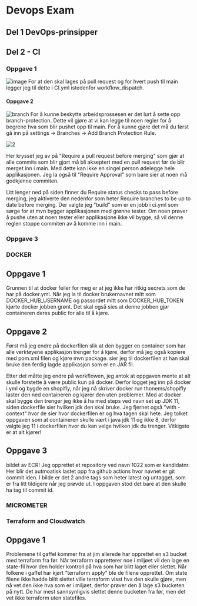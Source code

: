 
# Devops Exam
## Del 1 DevOps-prinsipper




## Del 2 - CI

### Oppgave 1
![image](https://user-images.githubusercontent.com/72222999/204775670-354fcc08-b48f-4858-97cf-574894d3d2f6.png)
For at den skal lages på pull request og for hvert push til main legger jeg til dette i CI.yml istedenfor workflow_dispatch. 

#### Oppgave 2



![branch](https://user-images.githubusercontent.com/72222999/204315102-14fa75f3-2027-40a8-95c9-8b78f333b758.PNG)
For å kunne beskytte arbeidsprossesen er det lurt å sette opp branch-protection. Dette vil gjøre at vi kan legge til noen regler for å begrene hva som blir pushet opp til main. For å kunne gjøre det må du først gå inn på settings -> Branches -> Add Branch Protection Rule. 


![2](https://user-images.githubusercontent.com/72222999/204315098-1f935b99-45d6-4a08-aa7a-c1875a6dae09.PNG)

Her krysset jeg av på "Require a pull request before merging" som gjør at alle commits som blir gjort må bli akseptert med en pull request før de blir merget inn i main. 
Med dette kan ikke en singel person ødelegge hele applikasjonen. Jeg la også til "Require Approval" som bare sier at noen må godkjenne commiten. 

Litt lenger ned på siden finner du Require status checks to pass before merging, jeg aktiverte den nedenfor som heter Require branches to be up to date before merging. Der valgte jeg "build" som er en jobb i ci.yml som sørge for at mvn bygger applikasjonen med grønne tester. Om noen prøver å pushe uten at noen tester eller applikasjone ikke vil bygge, så vil denne reglen stoppe commiten av å komme inn i main. 

### Oppgave 3


### DOCKER

## Oppgave 1

Grunnen til at docker feiler for meg er at jeg ikke har ritkig secrets som de har på docker.yml. Når jeg la til docker brukernavnet mitt som DOCKER_HUB_USERNAME og passordet mitt som DOCKER_HUB_TOKEN kjørte docker jobben grønt. Det skal også sies at denne jobben gjør containeren deres public for alle til å kjøre.

## Oppgave 2
Først må jeg endre på dockerfilen slik at den bygger en container som har alle verktøyene applikasjon trenger for å kjøre, derfor må jeg også kopiere med pom.xml filen og kjøre mvn package. sier jeg til dockerfilen at han skal bruke den ferdig lagde applikasjon som er en JAR fil.

Etter det måtte jeg endre på workflowen, jeg antok at oppgaven mente at alt skulle forstette å være public kun på docker. Derfor logget jeg inn på docker i yml og bygde en shopifly, når jeg nå skriver docker run thonems/shopifly laster den ned containeren og kjører den uten problemer. Med at docker skal bygge den trenger jeg ikke å ha med steps ved navn set up JDK 11, siden dockerfile sier hvilken jdk den skal bruke. Jeg fjernet også "with - context" hvor de sier hvor dockerfilen er og hva tagen skal hete. 
Jeg tolket oppgaven som at containeren skulle vært i java jdk 11 og ikke 8, derfor valgte jeg 11 i dockerfilen hvor du kan velge hvilken jdk du trenger. Vitkigste er at alt kjører!

## Oppgave 3

bildet av ECR!
Jeg opprettet et repository ved navn 1022 som er kandidatnr. Her blir det autmoatisk lastet opp fra github actions hvor navnet er git commit iden. I bilde er det 2 andre tags som heter latest og untagget, som er fra litt tildigere når jeg prøvde ut. I oppgaven stod det bare at den skulle ha tag til commit id.

### MICROMETER


### Terraform and Cloudwatch

## Oppgave 1

Problemene til gaffel kommer fra at jim allerede har opprettet en s3 bucket med terraform fra før. Når terraform oppretterer noe i miljøet vil den lage en state-fil hvor den holder kontroll på hva som har blitt laget eller slettet. Når folkene i gaffel har kjørt "terraform apply" ble de filene opprettet. Om state filene ikke hadde blitt slettet ville terraform visst hva den skulle gjøre, men nå vet den ikke hva som er i miljøet, derfor prøver den å lage s3 bucketen på nytt. De har mest sannsynligvis slettet denne bucketen fra før, men det vet ikke terraform uten statefiles.
